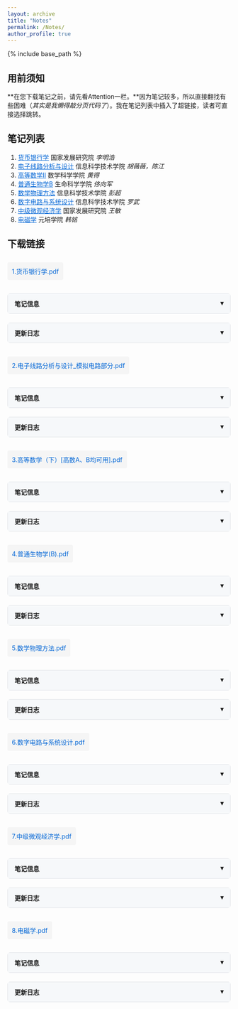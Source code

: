 ```yaml
---
layout: archive
title: "Notes"
permalink: /Notes/
author_profile: true
---
```


{% include base_path %}

<style>
  /* 折叠面板样式 */
  .accordion {
    border: 1px solid #e1e4e8;
    border-radius: 6px;
    margin: 20px 0;
  }
  .accordion-header {
    padding: 12px 15px;
    background: #f6f8fa;
    cursor: pointer;
    display: flex;
    justify-content: space-between;
    font-weight: 600;
  }
  .accordion-content {
    padding: 15px;
    display: none;
  }
  .accordion.active .accordion-content {
    display: block;
  }
  
  /* 下载链接样式 */
  .download-link {
    display: inline-block;
    padding: 10px;
    background: #f5f5f5;
    border-radius: 4px;
    color: #0366d6;
    text-decoration: none;
    margin: 10px 0;
  }
  
  /* 更新日志时间轴样式 */
  .timeline {
    position: relative;
    padding-left: 30px;
  }
  .timeline:before {
    content: '';
    position: absolute;
    left: 10px;
    top: 0;
    bottom: 0;
    width: 2px;
    background: #e1e4e8;
  }
  .timeline-entry {
    position: relative;
    margin-bottom: 20px;
    padding-bottom: 10px;
    border-bottom: 1px solid #f0f0f0;
  }
  .timeline-entry:last-child {
    border-bottom: none;
    margin-bottom: 0;
  }
  .timeline-date {
    position: absolute;
    left: -30px;
    width: 22px;
    height: 22px;
    border-radius: 50%;
    background: #0366d6;
    color: white;
    text-align: center;
    line-height: 22px;
    font-size: 12px;
  }
  .timeline-content {
    margin-left: 15px;
  }
  .timeline-title {
    font-weight: 600;
    margin-bottom: 5px;
    color: #24292e;
  }
  .timeline-desc {
    color: #586069;
    font-size: 14px;
  }
  
  /* 笔记标题样式 */
  .note-title {
    color: #0366d6;
    cursor: pointer;
    text-decoration: underline;
  }
   .note-section {
    padding-top: 50px;
    margin-top: -50px;
  }
</style>

## 用前须知 ##
**在您下载笔记之前，请先看Attention一栏。**因为笔记较多，所以直接翻找有些困难（*其实是我懒得敲分页代码了*）。我在笔记列表中插入了超链接，读者可直接选择跳转。

 ## 笔记列表 ##
1. <span class="note-title" onclick="document.getElementById('note1').scrollIntoView({behavior: 'smooth'})">货币银行学</span> 国家发展研究院 *李明浩*
2. <span class="note-title" onclick="document.getElementById('note2').scrollIntoView({behavior: 'smooth'})">电子线路分析与设计</span> 信息科学技术学院 *胡薇薇，陈江*
3. <span class="note-title" onclick="document.getElementById('note3').scrollIntoView({behavior: 'smooth'})">高等数学II</span> 数学科学学院 *黄得*
4. <span class="note-title" onclick="document.getElementById('note4').scrollIntoView({behavior: 'smooth'})">普通生物学B</span> 生命科学学院 *佟向军*
5. <span class="note-title" onclick="document.getElementById('note5').scrollIntoView({behavior: 'smooth'})">数学物理方法</span> 信息科学技术学院 *彭超*
6. <span class="note-title" onclick="document.getElementById('note6').scrollIntoView({behavior: 'smooth'})">数字电路与系统设计</span> 信息科学技术学院 *罗武*
7. <span class="note-title" onclick="document.getElementById('note7').scrollIntoView({behavior: 'smooth'})">中级微观经济学</span> 国家发展研究院 *王敏*
8. <span class="note-title" onclick="document.getElementById('note8').scrollIntoView({behavior: 'smooth'})">电磁学</span> 元培学院 *韩铭*

## 下载链接 ##

<!-- 货币银行学 -->
<div id="note1" class="note-section"></div>
<a href="/files/货币银行学.pdf" download class="download-link">
1.货币银行学.pdf</a>

 <div class="accordion">
  <div class="accordion-header" onclick="this.parentElement.classList.toggle('active')">
    <span>笔记信息</span>
    <span>▾</span>
  </div>
  <div class="accordion-content">
    <p>国家发展研究院课程，2024-2025第一学期，讲课内容以米什金货币金融学为主，有少量老师原创内容</p>
  </div>
</div>

 <div class="accordion">
  <div class="accordion-header" onclick="this.parentElement.classList.toggle('active')">
    <span>更新日志</span>
    <span>▾</span>
  </div>
  <div class="accordion-content">
    <div class="timeline">
      <div class="timeline-entry">
        <div class="timeline-date">01</div>
        <div class="timeline-content">
          <div class="timeline-title">初始版本</div>
          <div class="timeline-desc">2025-06-01</div>
          <div class="timeline-desc">上传了一份笔记</div>
        </div>
      </div>    
       </div>
  </div>
</div>
<!-- 如果要增加词条，复制132-139行>

<!-- 电子线路分析与设计 -->
<div id="note2" class="note-section"></div>
<a href="/files/电子线路分析与设计_模拟电路部分.pdf" download class="download-link">
2.电子线路分析与设计_模拟电路部分.pdf</a>

 <div class="accordion">
  <div class="accordion-header" onclick="this.parentElement.classList.toggle('active')">
    <span>笔记信息</span>
    <span>▾</span>
  </div>
  <div class="accordion-content">
    <p>信息科学技术学院ee专业：电路分析+模拟电路内容。2024-2025第一学期。本文档只有陈江老师讲述的模电部分。</p>
  </div>
</div>

 <div class="accordion">
  <div class="accordion-header" onclick="this.parentElement.classList.toggle('active')">
    <span>更新日志</span>
    <span>▾</span>
  </div>
  <div class="accordion-content">
    <div class="timeline">
      <div class="timeline-entry">
        <div class="timeline-date">01</div>
        <div class="timeline-content">
          <div class="timeline-title">初始版本</div>
          <div class="timeline-desc">2025-06-01</div>
          <div class="timeline-desc">上传了一份笔记</div>
        </div>
      </div>
    </div>
  </div>
</div>

<!-- 高等数学II -->
<div id="note3" class="note-section"></div>
<a href="/files/高等数学_II_.pdf" download class="download-link">
3.高等数学（下）[高数A、B均可用].pdf</a>

 <div class="accordion">
  <div class="accordion-header" onclick="this.parentElement.classList.toggle('active')">
    <span>笔记信息</span>
    <span>▾</span>
  </div>
  <div class="accordion-content">
    <p>数院公共课高等数学下册笔记，2024-2025第二学期。含有HD老师上课讲解内容和xhm数学分析讲义中的部分例题</p>
  </div>
</div>

 <div class="accordion">
  <div class="accordion-header" onclick="this.parentElement.classList.toggle('active')">
    <span>更新日志</span>
    <span>▾</span>
  </div>
  <div class="accordion-content">
    <div class="timeline">
      <div class="timeline-entry">
        <div class="timeline-date">01</div>
        <div class="timeline-content">
          <div class="timeline-title">初始版本</div>
          <div class="timeline-desc">2025-06-01</div>
          <div class="timeline-desc">上传了一份笔记</div>
        </div>
      </div>
    </div>
  </div>
</div>

<!-- 普通生物学B -->
<div id="note4" class="note-section"></div>
<a href="/files/普通生物学_B_.pdf" download class="download-link">
4.普通生物学(B).pdf</a>

 <div class="accordion">
  <div class="accordion-header" onclick="this.parentElement.classList.toggle('active')">
    <span>笔记信息</span>
    <span>▾</span>
  </div>
  <div class="accordion-content">
    <p>通选课，2024-2025第一学期。佟向军老师的普通生物学(B)，只看PPT完全不够，一定要多听课。</p>
  </div>
</div>

 <div class="accordion">
  <div class="accordion-header" onclick="this.parentElement.classList.toggle('active')">
    <span>更新日志</span>
    <span>▾</span>
  </div>
  <div class="accordion-content">
    <div class="timeline">
      <div class="timeline-entry">
        <div class="timeline-date">01</div>
        <div class="timeline-content">
          <div class="timeline-title">初始版本</div>
          <div class="timeline-desc">2025-06-01</div>
          <div class="timeline-desc">上传了一份笔记</div>
        </div>
      </div>
    </div>
  </div>
</div>

<!-- 数学物理方法 -->
<div id="note5" class="note-section"></div>
<a href="/files/数学物理方法.pdf" download class="download-link">
5.数学物理方法.pdf</a>

 <div class="accordion">
  <div class="accordion-header" onclick="this.parentElement.classList.toggle('active')">
    <span>笔记信息</span>
    <span>▾</span>
  </div>
  <div class="accordion-content">
    <p>信科彭超老师开设。2024-2025第二学期。内容较为精简，一些比较重要的内容老师也没有讲。</p>
  </div>
</div>

 <div class="accordion">
  <div class="accordion-header" onclick="this.parentElement.classList.toggle('active')">
    <span>更新日志</span>
    <span>▾</span>
  </div>
  <div class="accordion-content">
    <div class="timeline">
      <div class="timeline-entry">
        <div class="timeline-date">01</div>
        <div class="timeline-content">
          <div class="timeline-title">初始版本</div>
          <div class="timeline-desc">2025-06-01</div>
          <div class="timeline-desc">上传了一份笔记</div>
        </div>
      </div>
    </div>
  </div>
</div>

<!-- 数字电路与系统设计 -->
<div id="note6" class="note-section"></div>
<a href="/files/数字电路与系统设计.pdf" download class="download-link">
6.数字电路与系统设计.pdf</a>

 <div class="accordion">
  <div class="accordion-header" onclick="this.parentElement.classList.toggle('active')">
    <span>笔记信息</span>
    <span>▾</span>
  </div>
  <div class="accordion-content">
    <p>信科ee罗武老师开设。2024-2025第二学期。强烈建议配合教材进行使用。</p>
  </div>
</div>

  <div class="accordion">
  <div class="accordion-header" onclick="this.parentElement.classList.toggle('active')">
    <span>更新日志</span>
    <span>▾</span>
  </div>
  <div class="accordion-content">
    <div class="timeline">
      <div class="timeline-entry">
        <div class="timeline-date">02</div>
        <div class="timeline-content">
          <div class="timeline-title">完整版本</div>
          <div class="timeline-desc">2025-06-02</div>
          <div class="timeline-desc">更新了第十章，第十一章内容，暂时用于小班课分享</div>
        </div>
      </div>    
      <div class="timeline-entry">
        <div class="timeline-date">01</div>
        <div class="timeline-content">
          <div class="timeline-title">初始版本</div>
          <div class="timeline-desc">2025-06-01</div>
          <div class="timeline-desc">上传了一份笔记,内容不完整，暂时用于小班课分享</div>
        </div>
      </div>
    </div>
  </div>
</div>

<!-- 中级微观经济学 -->
<div id="note7" class="note-section"></div>
<a href="/files/中级微观经济学.pdf" download class="download-link">
7.中级微观经济学.pdf</a>

 <div class="accordion">
  <div class="accordion-header" onclick="this.parentElement.classList.toggle('active')">
    <span>笔记信息</span>
    <span>▾</span>
  </div>
  <div class="accordion-content">
    <p>国发院王敏老师开设。2024-2025第二学期。内容与范里安几乎一致。</p>
  </div>
</div>


<div class="accordion">
  <div class="accordion-header" onclick="this.parentElement.classList.toggle('active')">
    <span>更新日志</span>
    <span>▾</span>
  </div>
  <div class="accordion-content">
    <div class="timeline">
      <div class="timeline-entry">
        <div class="timeline-date">01</div>
        <div class="timeline-content">
          <div class="timeline-title">初始版本</div>
          <div class="timeline-desc">2025-06-01</div>
          <div class="timeline-desc">上传了一份笔记</div>
        </div>
      </div>
    </div>
  </div>
</div>

<!-- 电磁学 -->
<div id="note8" class="note-section"></div>
<a href="/files/电磁学.pdf" download class="download-link">
8.电磁学.pdf</a>

 <div class="accordion">
  <div class="accordion-header" onclick="this.parentElement.classList.toggle('active')">
    <span>笔记信息</span>
    <span>▾</span>
  </div>
  <div class="accordion-content">
    <p>元培学院韩铭老师开设。2024-2025第二学期。课本是伯克利电磁学，除了相对论部分和电介质和“本地教材”有些差别外，其余内容基本一致。是我自己很喜欢的一门课程。</p>
  </div>
</div>


<div class="accordion">
  <div class="accordion-header" onclick="this.parentElement.classList.toggle('active')">
    <span>更新日志</span>
    <span>▾</span>
  </div>
  <div class="accordion-content">
    <div class="timeline">
      <div class="timeline-entry">
        <div class="timeline-date">01</div>
        <div class="timeline-content">
          <div class="timeline-title">初始版本</div>
          <div class="timeline-desc">2025-06-02</div>
          <div class="timeline-desc">上传了一份笔记，还缺最后一节课的内容</div>
        </div>
      </div>
    </div>
  </div>
</div>